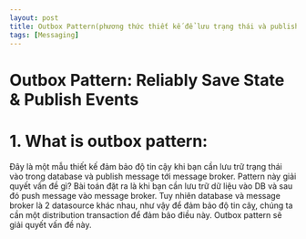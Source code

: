 ```yaml
---
layout: post
title: Outbox Pattern(phương thức thiết kế để lưu trạng thái và publish event đáng tin cậy)
tags: [Messaging]
---
```


# Outbox Pattern: Reliably Save State & Publish Events

# 1. What is outbox pattern: 
Đây là một mẫu thiết kế đảm bảo độ tin cậy khi bạn cần lưu trữ trạng thái vào trong database và publish message tới message broker. 
Pattern này giải quyết vấn đề gì? Bài toán đặt ra là khi bạn cần lưu trữ dữ liệu vào DB và sau đó push message vào message broker. Tuy nhiên database 
và message broker là 2 datasource khác nhau, như vậy để đảm bảo độ tin câỵ, chúng ta cần một distribution transaction để đảm bảo điều này. Outbox pattern sẽ giải quyết vấn đề này.
